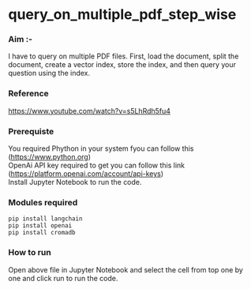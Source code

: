 # query_on_multiple_pdf_step_wise

### Aim :-
I have to query on multiple PDF files. First, load the document, split the document, create a vector index, store the index, and then query your question using the index.

### Reference
https://www.youtube.com/watch?v=s5LhRdh5fu4

### Prerequiste
You required Phython in your system fyou can follow this (https://www.python.org)<br/>
OpenAi API key required to get you can follow this link (https://platform.openai.com/account/api-keys)<br/>
Install Jupyter Notebook to run the code.

### Modules required
`pip install langchain`<br/>
`pip install openai`<br/>
`pip install cromadb`<br/>

### How to run
Open above file in Jupyter Notebook and select the cell from top one by one and click run to run the code.
